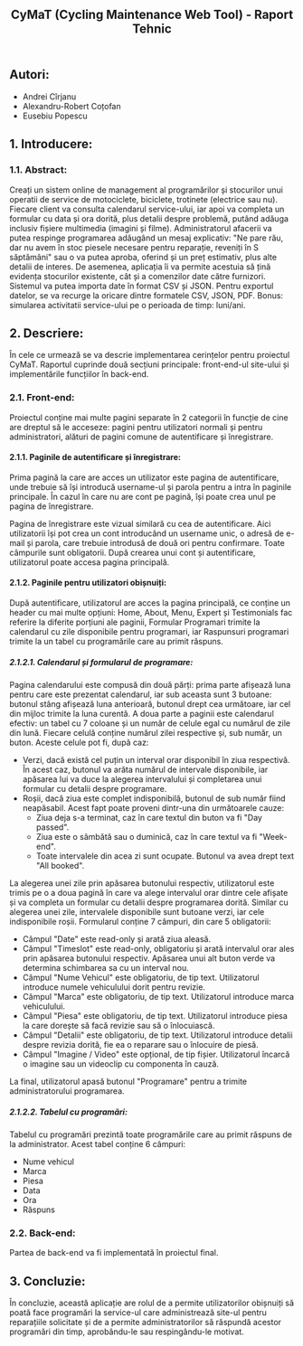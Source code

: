 <!DOCTYPE html>
<html lang="en">

<head>
    <meta charset="UTF-8">
    <meta http-equiv="X-UA-Compatible" content="IE=edge">
    <meta name="viewport" content="width=device-width, initial-scale=1.0">
</head>

<body>
    <article>
        <header>
            <h1>CyMaT (Cycling Maintenance Web Tool) - Raport Tehnic</h1>
        </header>
        <div typeof="sa:AuthorsList" role="contentinfo">
            <h2>Autori:</h2>
            <ul>
                <li typeof="sa:ContributorRole" property="schema:author">
                    <span typeof="schema:Person" property="schema:author">
                        <meta property="schema:givenName" content="Andrei">
                        <meta property="schema:familyName" content="Cîrjanu">
                        <span property="schema:name">Andrei Cîrjanu</span>
                    </span>
                </li>
                <li typeof="sa:ContributorRole" property="schema:author">
                    <span typeof="schema:Person" property="schema:author">
                        <meta property="schema:givenName" content="Alexandru-Robert">
                        <meta property="schema:familyName" content="Coțofan">
                        <span property="schema:name">Alexandru-Robert Coțofan</span>
                    </span>
                </li>
                <li typeof="sa:ContributorRole" property="schema:author">
                    <span typeof="schema:Person" property="schema:author">
                        <meta property="schema:givenName" content="Eusebiu">
                        <meta property="schema:familyName" content="Popescu">
                        <span property="schema:name">Eusebiu Popescu</span>
                    </span>
                </li>
            </ul>
        </div>
        <section role="doc-introduction">
            <h2>1. Introducere:</h2>
            <section role="doc-abstract">
                <h3>1.1. Abstract:</h3>
                <p>
                    Creați un sistem online de management al programărilor și stocurilor unui operatii de service de motociclete, 
                    biciclete, trotinete (electrice sau nu). Fiecare client va consulta calendarul service-ului, iar apoi va completa 
                    un formular cu data și ora dorită, plus detalii despre problemă, putând adăuga inclusiv fișiere multimedia (imagini și filme). 
                    Administratorul afacerii va putea respinge programarea adăugând un mesaj explicativ: "Ne pare rău, dar nu avem 
                    în stoc piesele necesare pentru reparație, reveniți în S săptămâni" sau o va putea aproba, oferind și un 
                    preț estimativ, plus alte detalii de interes. De asemenea, aplicația îi va permite acestuia să țină evidența 
                    stocurilor existente, cât și a comenzilor date către furnizori. Sistemul va putea importa date în format CSV și JSON. 
                    Pentru exportul datelor, se va recurge la oricare dintre formatele CSV, JSON, PDF. Bonus: simularea activitatii service-ului 
                    pe o perioada de timp: luni/ani.
                </p>
            </section>
        </section>
        <section>
            <h2>2. Descriere:</h2>
            <p>În cele ce urmează se va descrie implementarea cerințelor pentru proiectul CyMaT. Raportul cuprinde două secțiuni principale: front-end-ul site-ului 
                și implementările funcțiilor în back-end.
            </p>
            <section>
                <h3>2.1. Front-end:</h3>
                <p>
                    Proiectul conține mai multe pagini separate în 2 categorii în funcție de cine are dreptul să le acceseze: pagini pentru utilizatori normali  
                    și pentru administratori, alături de pagini comune de autentificare și înregistrare.
                </p>
                <section>
                    <h4>2.1.1. Paginile de autentificare și înregistrare:</h4>
                    <p>Prima pagină la care are acces un utilizator este pagina de autentificare, unde trebuie să își introducă username-ul și parola pentru a intra în 
                        paginile principale. În cazul în care nu are cont pe pagină, își poate crea unul pe pagina de înregistrare.
                    </p>
                    <p>Pagina de înregistrare este vizual similară cu cea de autentificare. Aici utilizatorii își pot crea un cont introducând un username unic, o adresă 
                        de e-mail și parola, care trebuie introdusă de două ori pentru confirmare. Toate câmpurile sunt obligatorii. După crearea unui cont și 
                        autentificare, utilizatorul poate accesa pagina principală.
                    </p>
                </section>
                <section>
                    <h4>2.1.2. Paginile pentru utilizatori obișnuiți:</h4>
                    <p>După autentificare, utilizatorul are acces la pagina principală, ce conține un header cu mai multe opțiuni: Home, About, Menu, Expert 
                        și Testimonials fac referire la diferite porțiuni ale paginii, Formular Programari trimite la calendarul cu zile disponibile pentru programari, 
                        iar Raspunsuri programari trimite la un tabel cu programările care au primit răspuns.
                    </p>
                    <section>
                        <h5>2.1.2.1. Calendarul și formularul de programare:</h5>
                        <p>Pagina calendarului este compusă din două părți: prima parte afișează luna pentru care este prezentat calendarul, iar sub aceasta sunt 
                            3 butoane: butonul stâng afișează luna anterioară, butonul drept cea următoare, iar cel din mijloc trimite la luna curentă. A doua parte 
                            a paginii este calendarul efectiv: un tabel cu 7 coloane și un număr de celule egal cu numărul de zile din lună. Fiecare celulă conține 
                            numărul zilei respective și, sub număr, un buton. Aceste celule pot fi, după caz:
                        </p>
                        <ul>
                            <li>Verzi, dacă există cel puțin un interval orar disponibil în ziua respectivă. În acest caz, butonul va arăta numărul de 
                                intervale disponibile, iar apăsarea lui va duce la alegerea intervalului și completarea unui formular cu detalii despre programare.
                            </li>
                            <li>Roșii, dacă ziua este complet indisponibilă, butonul de sub număr fiind neapăsabil. Acest fapt poate proveni dintr-una din următoarele 
                                cauze:
                                <ul>
                                    <li>Ziua deja s-a terminat, caz în care textul din buton va fi "Day passed".</li>
                                    <li>Ziua este o sâmbătă sau o duminică, caz în care textul va fi "Week-end".</li>
                                    <li>Toate intervalele din acea zi sunt ocupate. Butonul va avea drept text "All booked".</li>
                                </ul>
                            </li>
                        </ul>
                        <p>
                            La alegerea unei zile prin apăsarea butonului respectiv, utilizatorul este trimis pe o a doua pagină în care va alege intervalul orar dintre 
                            cele afișate și va completa un formular cu detalii despre programarea dorită. Similar cu alegerea unei zile, intervalele disponibile sunt 
                            butoane verzi, iar cele indisponibile roșii. Formularul conține 7 câmpuri, din care 5 obligatorii:
                        </p>
                        <ul>
                            <li>Câmpul "Date" este read-only și arată ziua aleasă.</li>
                            <li>Câmpul "Timeslot" este read-only, obligatoriu și arată intervalul orar ales prin apăsarea butonului respectiv. Apăsarea unui alt buton verde
                                va determina schimbarea sa cu un interval nou.
                            </li>
                            <li>Câmpul "Nume Vehicul" este obligatoriu, de tip text. Utilizatorul introduce numele vehiculului dorit pentru revizie.</li>
                            <li>Câmpul "Marca" este obligatoriu, de tip text. Utilizatorul introduce marca vehiculului.</li>
                            <li>Câmpul "Piesa" este obligatoriu, de tip text. Utilizatorul introduce piesa la care dorește să facă revizie sau să o înlocuiască.</li>
                            <li>Câmpul "Detalii" este obligatoriu, de tip text. Utilizatorul introduce detalii despre revizia dorită, fie ea o reparare sau o înlocuire de piesă.</li>
                            <li>Câmpul "Imagine / Video" este opțional, de tip fișier. Utilizatorul încarcă o imagine sau un videoclip cu componenta în cauză.</li>
                        </ul>
                        <p>
                            La final, utilizatorul apasă butonul "Programare" pentru a trimite administratorului programarea.
                        </p>
                    </section>
                    <section>
                        <h5>2.1.2.2. Tabelul cu programări:</h5>
                        <p>Tabelul cu programări prezintă toate programările care au primit răspuns de la administrator. Acest tabel conține 6 câmpuri:</p>
                        <ul>
                            <li>Nume vehicul</li>
                            <li>Marca</li>
                            <li>Piesa</li>
                            <li>Data</li>
                            <li>Ora</li>
                            <li>Răspuns</li>
                        </ul>
                    </section>
                </section>
            </section>
            <section>
                <h3>2.2. Back-end:</h3>
                <p>
                    Partea de back-end va fi implementată în proiectul final.
                </p>
            </section>
        </section>
        <section role="doc-conclusion">
            <h2>3. Concluzie:</h2>
            <p>În concluzie, această aplicație are rolul de a permite utilizatorilor obișnuiți să poată face programări la service-ul care administrează site-ul 
                pentru reparațiile solicitate și de a permite administratorilor să răspundă acestor programări din timp, aprobându-le sau respingându-le motivat.
            </p>
        </section>
    </article>
</body>

</html>
